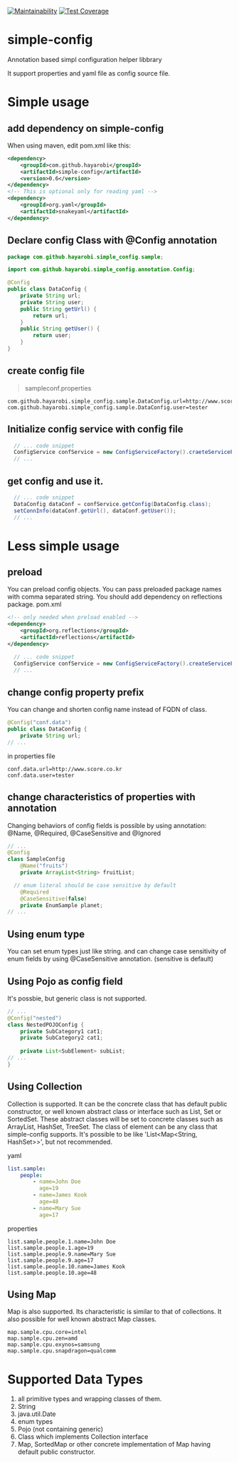 [![Maintainability](https://api.codeclimate.com/v1/badges/7b93b1cfc4d0dbd74369/maintainability)](https://codeclimate.com/github/hayarobi/simple-config/maintainability) 
[![Test Coverage](https://api.codeclimate.com/v1/badges/7b93b1cfc4d0dbd74369/test_coverage)](https://codeclimate.com/github/hayarobi/simple-config/test_coverage)

# simple-config
Annotation based simpl configuration helper libbrary

It support properties and yaml file as config source file.

# Simple usage
## add dependency on simple-config 
When using maven, edit pom.xml like this: 
```xml
<dependency>
    <groupId>com.github.hayarobi</groupId>
    <artifactId>simple-config</artifactId>
    <version>0.6</version>
</dependency>
<!-- This is optional only for reading yaml -->
<dependency>
	<groupId>org.yaml</groupId>
	<artifactId>snakeyaml</artifactId>
</dependency>
```

## Declare config Class with @Config annotation
```java
package com.github.hayarobi.simple_config.sample;

import com.github.hayarobi.simple_config.annotation.Config;

@Config
public class DataConfig {
	private String url;
	private String user;
	public String getUrl() {
		return url;
	}
	public String getUser() {
		return user;
	}
}	
```
## create config file
> sampleconf.properties
```properties
com.github.hayarobi.simple_config.sample.DataConfig.url=http://www.score.co.kr
com.github.hayarobi.simple_config.sample.DataConfig.user=tester
```
## Initialize config service with config file
```java
  // ... code snippet
  ConfigService confService = new ConfigServiceFactory().craeteServiceFromResource("sampleconf.properties");
  // ...
```
## get config and use it.
```java
  // ... code snippet
  DataConfig dataConf = confService.getConfig(DataConfig.class);
  setConnInfo(dataConf.getUrl(), dataConf.getUser());
  // ...
```

# Less simple usage
## preload
 You can preload config objects. You can pass preloaded package names with comma separated string. You should add dependency on reflections package.
 pom.xml
```xml
<!-- only needed when preload enabled -->
<dependency>
	<groupId>org.reflections</groupId>
	<artifactId>reflections</artifactId>
</dependency>
```
```java
  // ... code snippet
  ConfigService confService = new ConfigServiceFactory().createServiceFromResource("sampleconf.properties", true, "com.github.hayarobi.exmaple.conf,com.others.conf");
  // ...
```

## change config property prefix
You can change and shorten config name instead of FQDN of class.
```java
@Config("conf.data")
public class DataConfig {
	private String url;
// ...
```
in properties file
```
conf.data.url=http://www.score.co.kr
conf.data.user=tester
```

## change characteristics of properties with annotation
Changing behaviors of config fields is possible by using annotation: @Name, @Required, @CaseSensitive and @Ignored
```java
// ...
@Config
class SampleConfig
	@Name("fruits")
	private ArrayList<String> fruitList;

  // enum literal should be case sensitive by default
	@Required
	@CaseSensitive(false) 
	private EnumSample planet;
// ...
```

## Using enum type
You can set enum types just like string. and can change case sensitivity of enum fields by using @CaseSensitive annotation. (sensitive is default)

## Using Pojo as config field
It's possbie, but generic class is not supported.
```java
// ...
@Config("nested")
class NestedPOJOConfig {
	private SubCategory1 cat1;
	private SubCategory2 cat1;
	
	private List<SubElement> subList; 	
// ...
}
```

## Using Collection
Collection is supported. 
It can be the concrete class that has default public constructor, or well known abstract class or interface such as List, Set or SortedSet. These abstract classes will be set to concrete classes such as ArrayList, HashSet, TreeSet. The class of element can be any class that simple-config supports. It's possible to be like 'List<Map<String, HashSet<Pojo>>>', but not recommended.

yaml
```yaml
list.sample:
    people:
        - name=John Doe
          age=19
        - name=James Kook
          age=48
        - name=Mary Sue
          age=17
```
properties
```
list.sample.people.1.name=John Doe
list.sample.people.1.age=19
list.sample.people.9.name=Mary Sue
list.sample.people.9.age=17
list.sample.people.10.name=James Kook
list.sample.people.10.age=48
```


## Using Map
Map is also supported. Its characteristic is similar to that of collections. It also possible for well known abstract Map classes.

```
map.sample.cpu.core=intel
map.sample.cpu.zen=amd
map.sample.cpu.exynos=samsung
map.sample.cpu.snapdragon=qualcomm
```


# Supported Data Types
1. all primitive types and wrapping classes of them. 
2. String
3. java.util.Date
4. enum types
5. Pojo (not containing generic)
6. Class which implements Collection interface
7. Map, SortedMap or other concrete implementation of Map having default public constructor.
 
